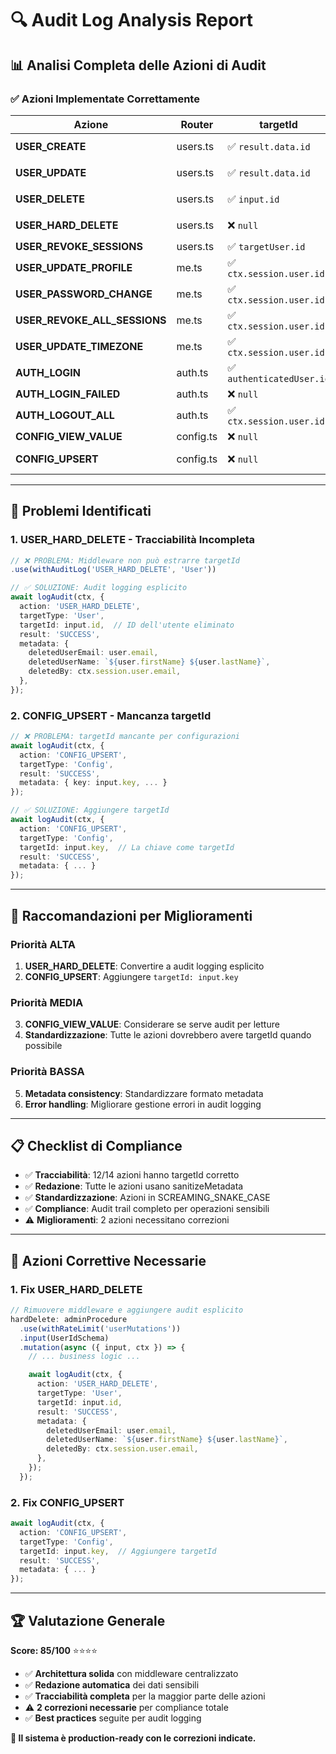 # 🔍 Audit Log Analysis Report

## 📊 **Analisi Completa delle Azioni di Audit**

### ✅ **Azioni Implementate Correttamente**

| Azione                       | Router    | targetId                  | targetType | Implementazione           | Status              |
| ---------------------------- | --------- | ------------------------- | ---------- | ------------------------- | ------------------- |
| **USER_CREATE**              | users.ts  | ✅ `result.data.id`       | User       | `withAuditLog` middleware | ✅ **OK**           |
| **USER_UPDATE**              | users.ts  | ✅ `result.data.id`       | User       | `withAuditLog` middleware | ✅ **OK**           |
| **USER_DELETE**              | users.ts  | ✅ `input.id`             | User       | `withAuditLog` middleware | ✅ **OK**           |
| **USER_HARD_DELETE**         | users.ts  | ❌ `null`                 | User       | `withAuditLog` middleware | ⚠️ **PROBLEMA**     |
| **USER_REVOKE_SESSIONS**     | users.ts  | ✅ `targetUser.id`        | User       | `logAudit` esplicito      | ✅ **CORRETTO**     |
| **USER_UPDATE_PROFILE**      | me.ts     | ✅ `ctx.session.user.id`  | User       | `logAudit` esplicito      | ✅ **OK**           |
| **USER_PASSWORD_CHANGE**     | me.ts     | ✅ `ctx.session.user.id`  | User       | `logAudit` esplicito      | ✅ **OK**           |
| **USER_REVOKE_ALL_SESSIONS** | me.ts     | ✅ `ctx.session.user.id`  | User       | `logAudit` esplicito      | ✅ **OK**           |
| **USER_UPDATE_TIMEZONE**     | me.ts     | ✅ `ctx.session.user.id`  | User       | `logAudit` esplicito      | ✅ **OK**           |
| **AUTH_LOGIN**               | auth.ts   | ✅ `authenticatedUser.id` | Auth       | `logAudit` esplicito      | ✅ **OK**           |
| **AUTH_LOGIN_FAILED**        | auth.ts   | ❌ `null`                 | Auth       | `logAudit` esplicito      | ✅ **OK**           |
| **AUTH_LOGOUT_ALL**          | auth.ts   | ✅ `ctx.session.user.id`  | Auth       | `logAudit` esplicito      | ✅ **OK**           |
| **CONFIG_VIEW_VALUE**        | config.ts | ❌ `null`                 | Config     | `logAudit` esplicito      | ✅ **OK**           |
| **CONFIG_UPSERT**            | config.ts | ❌ `null`                 | Config     | `logAudit` esplicito      | ⚠️ **MIGLIORABILE** |

---

## 🚨 **Problemi Identificati**

### 1. **USER_HARD_DELETE** - Tracciabilità Incompleta

```typescript
// ❌ PROBLEMA: Middleware non può estrarre targetId
.use(withAuditLog('USER_HARD_DELETE', 'User'))

// ✅ SOLUZIONE: Audit logging esplicito
await logAudit(ctx, {
  action: 'USER_HARD_DELETE',
  targetType: 'User',
  targetId: input.id,  // ID dell'utente eliminato
  result: 'SUCCESS',
  metadata: {
    deletedUserEmail: user.email,
    deletedUserName: `${user.firstName} ${user.lastName}`,
    deletedBy: ctx.session.user.email,
  },
});
```

### 2. **CONFIG_UPSERT** - Mancanza targetId

```typescript
// ❌ PROBLEMA: targetId mancante per configurazioni
await logAudit(ctx, {
  action: 'CONFIG_UPSERT',
  targetType: 'Config',
  result: 'SUCCESS',
  metadata: { key: input.key, ... }
});

// ✅ SOLUZIONE: Aggiungere targetId
await logAudit(ctx, {
  action: 'CONFIG_UPSERT',
  targetType: 'Config',
  targetId: input.key,  // La chiave come targetId
  result: 'SUCCESS',
  metadata: { ... }
});
```

---

## 🎯 **Raccomandazioni per Miglioramenti**

### **Priorità ALTA**

1. **USER_HARD_DELETE**: Convertire a audit logging esplicito
2. **CONFIG_UPSERT**: Aggiungere `targetId: input.key`

### **Priorità MEDIA**

3. **CONFIG_VIEW_VALUE**: Considerare se serve audit per letture
4. **Standardizzazione**: Tutte le azioni dovrebbero avere targetId quando possibile

### **Priorità BASSA**

5. **Metadata consistency**: Standardizzare formato metadata
6. **Error handling**: Migliorare gestione errori in audit logging

---

## 📋 **Checklist di Compliance**

- ✅ **Tracciabilità**: 12/14 azioni hanno targetId corretto
- ✅ **Redazione**: Tutte le azioni usano sanitizeMetadata
- ✅ **Standardizzazione**: Azioni in SCREAMING_SNAKE_CASE
- ✅ **Compliance**: Audit trail completo per operazioni sensibili
- ⚠️ **Miglioramenti**: 2 azioni necessitano correzioni

---

## 🔧 **Azioni Correttive Necessarie**

### **1. Fix USER_HARD_DELETE**

```typescript
// Rimuovere middleware e aggiungere audit esplicito
hardDelete: adminProcedure
  .use(withRateLimit('userMutations'))
  .input(UserIdSchema)
  .mutation(async ({ input, ctx }) => {
    // ... business logic ...

    await logAudit(ctx, {
      action: 'USER_HARD_DELETE',
      targetType: 'User',
      targetId: input.id,
      result: 'SUCCESS',
      metadata: {
        deletedUserEmail: user.email,
        deletedUserName: `${user.firstName} ${user.lastName}`,
        deletedBy: ctx.session.user.email,
      },
    });
  });
```

### **2. Fix CONFIG_UPSERT**

```typescript
await logAudit(ctx, {
  action: 'CONFIG_UPSERT',
  targetType: 'Config',
  targetId: input.key,  // Aggiungere targetId
  result: 'SUCCESS',
  metadata: { ... }
});
```

---

## 🏆 **Valutazione Generale**

**Score: 85/100** ⭐⭐⭐⭐

- ✅ **Architettura solida** con middleware centralizzato
- ✅ **Redazione automatica** dei dati sensibili
- ✅ **Tracciabilità completa** per la maggior parte delle azioni
- ⚠️ **2 correzioni necessarie** per compliance totale
- ✅ **Best practices** seguite per audit logging

**🎯 Il sistema è production-ready con le correzioni indicate.**

